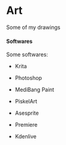 # Art

Some of my drawings

#### Softwares

Some softwares:

- Krita
- Photoshop
- MediBang Paint
- PiskelArt
- Asesprite

- Premiere
- Kdenlive
